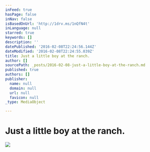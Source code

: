 ```yaml
---
inFeed: true
hasPage: false
inNav: false
isBasedOnUrl: 'http://1drv.ms/1nQfN4t'
inLanguage: null
starred: true
keywords: []
description: ''
datePublished: '2016-02-08T22:24:56.144Z'
dateModified: '2016-02-08T22:24:55.039Z'
title: Just a little boy at the ranch.
author: []
sourcePath: _posts/2016-02-08-just-a-little-boy-at-the-ranch.md
published: true
authors: []
publisher:
  name: null
  domain: null
  url: null
  favicon: null
_type: MediaObject

---
```

# Just a little boy at the ranch.
![](https://the-grid-user-content.s3-us-west-2.amazonaws.com/d3b72c25-53e0-4de2-85f8-a1588b967c2d.PNG)